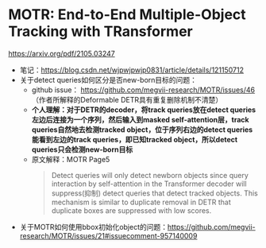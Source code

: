 # MOTR: End-to-End Multiple-Object Tracking with TRansformer
https://arxiv.org/pdf/2105.03247

- 笔记：https://blog.csdn.net/wjpwjpwjp0831/article/details/121150712
- 关于detect queries如何区分是否new-born目标的问题：
  - github issue： https://github.com/megvii-research/MOTR/issues/46 （作者所解释的Deformable DETR具有重复删除机制不清楚）
  - **个人理解：对于DETR的decoder，将track queries放在detect queries左边后连接为一个序列，然后输入到masked self-attention层，track queries自然地去检测tracked object，位于序列右边的detect queries能看到左边的track queries，即已知tracked object，所以detect queries只会检测new-born目标**
  - 原文解释：MOTR Page5
    > Detect queries will only detect newborn objects since query interaction by self-attention in the Transformer decoder will suppress(抑制) detect queries that detect tracked objects. This mechanism is similar to duplicate removal in DETR that duplicate boxes are suppressed with low scores.
- 关于MOTR如何使用bbox初始化object的问题：https://github.com/megvii-research/MOTR/issues/21#issuecomment-957140009